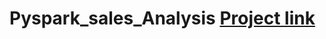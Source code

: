# Pyspark_sales_Analysis  [Project link](https://databricks-prod-cloudfront.cloud.databricks.com/public/4027ec902e239c93eaaa8714f173bcfc/391929095643206/1290313701615628/8761874237841481/latest.html)
